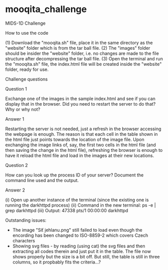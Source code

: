 # mooqita_challenge
MIDS-1D Challenge

How to use the code

(1) Download the "mooqita.sh" file, place it in the same directory as the "website" folder which is from the tar ball file. (2) The "images" folder should be insider the "website" folder, i.e. no changes are made to the file structure after decompressing the tar ball file. (3) Open the terminal and run the "mooqita.sh" file, the index.html file will be created inside the "website" folder, ready for use.

Challenge questions

Question 1

Exchange one of the images in the sample index.html and see if you can display that in the browser. Did you need to restart the server to do that? Why or why not?

Answer 1

Restarting the server is not needed, just a refresh in the browser accessing the webpage is enough. The reason is that each cell in the table shown in the html file just points towards the location of the image file. Upon exchanging the image links of, say, the first two cells in the html file (and then saving the change in the html file), refreshing the browser is enough to have it reload the html file and load in the images at their new locations.

Question 2

How can you look up the process ID of your server? Document the command line used and the output.

Answer 2

(i) Open up another instance of the terminal (since the existing one is running the darkhttpd process) (ii) Command in the new terminal: ps -e | grep darkhttpd (iii) Output: 47338 pts/1 00:00:00 darkhttpd

Outstanding issues:
- The image "Síť jehlanu.png" still failed to load even though the encording has been changed to ISO-8859-2 which covers Czech characters
- Showing svg files - by reading (using cat) the svg files and then extracting all codes therein and just put it in the table. The file now shows properly but the size is a bit off. But still, the table is still in three columns, so it propbably fits the criteria...?
